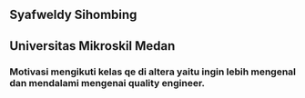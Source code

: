 ## Syafweldy Sihombing

## Universitas Mikroskil Medan

### Motivasi mengikuti kelas qe di altera yaitu ingin lebih mengenal dan mendalami mengenai quality engineer.
